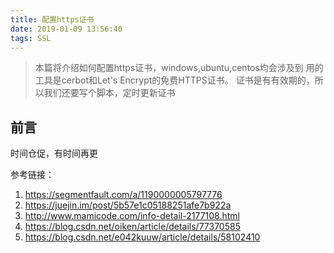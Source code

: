 ```yaml
---
title: 配置https证书
date: 2019-01-09 13:56:40
tags: SSL
---
```


> 本篇将介绍如何配置https证书，windows,ubuntu,centos均会涉及到
> 用的工具是cerbot和Let's Encrypt的免费HTTPS证书。
> 证书是有有效期的，所以我们还要写个脚本，定时更新证书

<!-- more -->

## 前言
 时间仓促，有时间再更

参考链接：
1. https://segmentfault.com/a/1190000005797776
2. https://juejin.im/post/5b57e1c05188251afe7b922a
3. http://www.mamicode.com/info-detail-2177108.html
4. https://blog.csdn.net/oiken/article/details/77370585
5. https://blog.csdn.net/e042kuuw/article/details/58102410